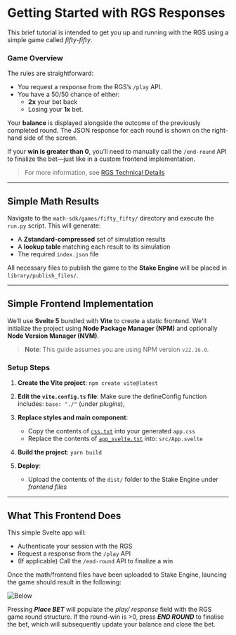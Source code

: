 # Getting Started with RGS Responses

This brief tutorial is intended to get you up and running with the RGS using a simple game called _fifty-fifty_.

### Game Overview

The rules are straightforward:

- You request a response from the RGS’s `/play` API.
- You have a 50/50 chance of either:
  - **2x** your bet back
  - Losing your **1x** bet.

Your **balance** is displayed alongside the outcome of the previously completed round. The JSON response for each round is shown on the right-hand side of the screen.

If your **win is greater than 0**, you’ll need to manually call the `/end-round` API to finalize the bet—just like in a custom frontend implementation.

> For more information, see [RGS Technical Details](../rgs_docs/RGS.md)

---

## Simple Math Results

Navigate to the `math-sdk/games/fifty_fifty/` directory and execute the `run.py` script. This will generate:

- A **Zstandard-compressed** set of simulation results
- A **lookup table** matching each result to its simulation
- The required `index.json` file

All necessary files to publish the game to the **Stake Engine** will be placed in `library/publish_files/`.

---

## Simple Frontend Implementation

We’ll use **Svelte 5** bundled with **Vite** to create a static frontend. We'll initialize the project using **Node Package Manager (NPM)** and optionally **Node Version Manager (NVM)**.

> **Note**: This guide assumes you are using NPM version `v22.16.0`.

### Setup Steps

1. **Create the Vite project**:
   `npm create vite@latest`

2. **Edit the `vite.config.ts` file**:
   Make sure the defineConfig function includes: `base: "./"` (under _plugins_),

3. **Replace styles and main component**:
   - Copy the contents of [`css.txt`](css.txt) into your generated `app.css`
   - Replace the contents of [`app_svelte.txt`](app_svelte.txt) into: `src/App.svelte`

4. **Build the project**:
   `yarn build`

5. **Deploy**:
   - Upload the contents of the `dist/` folder to the Stake Engine under _frontend files_

---

## What This Frontend Does

This simple Svelte app will:

- Authenticate your session with the RGS
- Request a response from the `/play` API
- (If applicable) Call the `/end-round` API to finalize a win

Once the math/frontend files have been uploaded to Stake Engine, launcing the game should result in the following:

![Below](../assets/rgs_fe_setup.png)

Pressing **_Place BET_** will populate the _play/ response_ field with the RGS game round structure.
If the round-win is >0, press **_END ROUND_** to finalise the bet, which will subsequently update your balance and close the bet.
